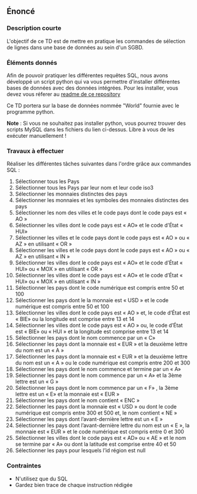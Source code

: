 ## Énoncé

### Description courte

L'objectif de ce TD est de mettre en pratique les commandes de sélection de lignes dans une base de données au sein d'un SGBD.

### Éléments donnés 

Afin de pouvoir pratiquer les différentes requêtes SQL, nous avons développé un script python qui va vous permettre d'installer différentes bases de données avec des données intégrées. Pour les installer, vous devez vous réferer au <a href="https://github.com/Microleadoff/database-installer-py" title="repository du code python d'installation des bases de données" target="_blank">readme de ce repository</a>

Ce TD portera sur la base de données nommée "World" fournie avec le programme python.

**Note** : Si vous ne souhaitez pas installer python, vous pourrez trouver des scripts MySQL dans les fichiers du lien ci-dessus. Libre à vous de les exécuter manuellement !

### Travaux à effectuer

Réaliser les différentes tâches suivantes dans l'ordre grâce aux commandes SQL :

1. Sélectionner tous les Pays
2. Sélectionner tous les Pays par leur nom et leur code iso3
3. Sélectionner les monnaies distinctes des pays 
4. Sélectionner les monnaies et les symboles des monnaies distinctes des pays 
5. Sélectionner les nom des villes et le code pays dont le code pays est « AO » 
6. Sélectionner les villes dont le code pays est « AO» et le code d'État « HUI»
7. Sélectionner les villes et le code pays dont le code pays est « AO » ou « AZ » en utilisant « OR »
8. Sélectionner les villes et le code pays dont le code pays est « AO » ou « AZ » en utilisant « IN »
9. Sélectionner les villes dont le code pays est « AO» et le code d’État « HUI» ou « MOX » en utilisant « OR »
10. Sélectionner les villes dont le code pays est « AO» et le code d’État « HUI» ou « MOX » en utilisant « IN »
11. Sélectionner les pays dont le code numérique est compris entre 50 et 100 
12. Sélectionner les pays dont le la monnaie est « USD » et le code numérique est compris entre 50 et 100
13. Sélectionner les villes dont le code pays est « AO » et, le code d’État est « BIE» ou la longitude est comprise entre 13 et 14
14. Sélectionner les villes dont le code pays est « AO » ou, le code d’État est « BIE» ou « HUI » et la longitude est comprise entre 13 et 14
15. Sélectionner les pays dont le nom commence par un « C»
16. Sélectionner les pays dont la monnaie est « EUR » et la deuxième lettre du nom est un « A »
17. Sélectionner les pays dont la monnaie est « EUR » et la deuxième lettre du nom est un « A » ou le code numérique est compris entre 200 et 300
18. Sélectionner les pays dont le nom commence et termine par un « A» 
19. Sélectionner les pays dont le nom commence par un « A» et la 3ème lettre est un « G »
20. Sélectionner les pays dont le nom commence par un « F» , la 3ème lettre est un « E» et la monnaie est « EUR » 
21. Sélectionner les pays dont le nom contient « ENC »
22. Sélectionner les pays dont la monnaie est « USD » ou dont le code numérique est compris entre 300 et 500 et, le nom contient « NE »
23. Sélectionner les pays dont l’avant-dernière lettre est un « E »
24. Sélectionner les pays dont l’avant-dernière lettre du nom est un « E », la monnaie est « EUR » et le code numérique est compris entre 0 et 300
25. Sélectionner les villes dont le code pays est « AD» ou « AE » et le nom se termine par « A» ou dont la latitude est comprise entre 40 et 50 
26. Sélectionner les pays pour lesquels l’id région est null

### Contraintes

- N'utilisez que du SQL
- Gardez bien trace de chaque instruction rédigée